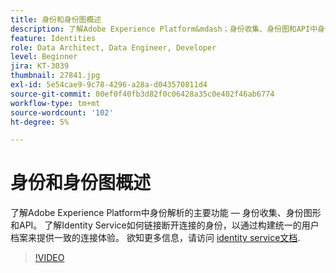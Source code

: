```yaml
---
title: 身份和身份图概述
description: 了解Adobe Experience Platform&mdash；身份收集、身份图和API中身份解析的关键功能。 了解Identity Service如何链接断开连接的身份，以通过构建统一的用户档案来提供一致的连接体验。
feature: Identities
role: Data Architect, Data Engineer, Developer
level: Beginner
jira: KT-3039
thumbnail: 27841.jpg
exl-id: 5e54cae9-9c78-4296-a28a-d043570811d4
source-git-commit: 00ef0f40fb3d82f0c06428a35c0e402f46ab6774
workflow-type: tm+mt
source-wordcount: '102'
ht-degree: 5%

---
```


# 身份和身份图概述

了解Adobe Experience Platform中身份解析的主要功能 — 身份收集、身份图形和API。 了解Identity Service如何链接断开连接的身份，以通过构建统一的用户档案来提供一致的连接体验。 欲知更多信息，请访问 [identity service文档](https://experienceleague.adobe.com/docs/experience-platform/identity/home.html?lang=zh-Hans).

>[!VIDEO](https://video.tv.adobe.com/v/27841?learn=on)

